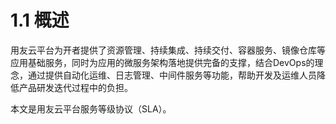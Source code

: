 # 1.1 概述



用友云平台为开者提供了资源管理、持续集成、持续交付、容器服务、镜像仓库等应用基础服务，同时为应用的微服务架构落地提供完备的支撑，结合DevOps的理念，通过提供自动化运维、日志管理、中间件服务等功能，帮助开发及运维人员降低产品研发迭代过程中的负担。


本文是用友云平台服务等级协议（SLA）。